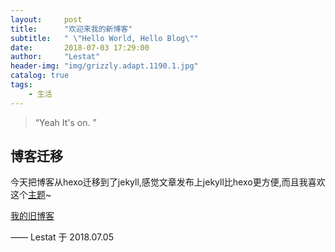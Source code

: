 ```yaml
---
layout:     post
title:      "欢迎来我的新博客"
subtitle:   " \"Hello World, Hello Blog\""
date:       2018-07-03 17:29:00
author:     "Lestat"
header-img: "img/grizzly.adapt.1190.1.jpg"
catalog: true
tags:
    - 生活
---
```


> “Yeah It's on. ”


## 博客迁移

今天把博客从hexo迁移到了jekyll,感觉文章发布上jekyll比hexo更方便,而且我喜欢这个[主题](https://github.com/Huxpro/huxpro.github.io)~

[我的旧博客](https://lestatmiao.github.io/)

—— Lestat 于 2018.07.05
